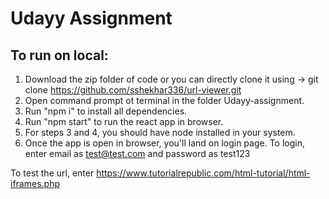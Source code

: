 # Udayy Assignment

## To run on local:
1. Download the zip folder of code or you can directly clone it using -> git clone https://github.com/sshekhar336/url-viewer.git
2. Open command prompt ot terminal in the folder Udayy-assignment.
3. Run "npm i" to install all dependencies.
4. Run "npm start" to run the react app in browser.
5. For steps 3 and 4, you should have node installed in your system.
6. Once the app is open in browser, you'll land on login page. 
To login, enter email as test@test.com and password as test123 

To test the url, enter https://www.tutorialrepublic.com/html-tutorial/html-iframes.php
